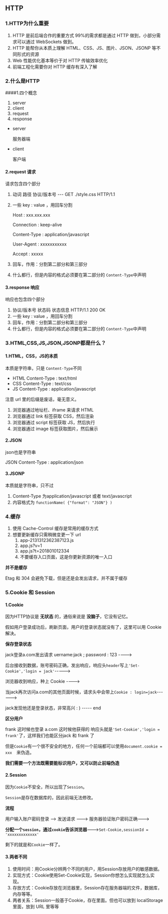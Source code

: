 ## HTTP

### 1.HTTP为什么重要

1. HTTP 是前后端合作的重要方式
   99%的需求都是通过 HTTP 做到，小部分需求可以通过 WebSockets 做到。
2. HTTP 能帮你从本质上理解 HTML、CSS、JS、图片、JSON、JSONP 等不同形式的资源
3. Web 性能优化基本等价于对 HTTP 传输效率优化
4. 前端工程化需要你对 HTTP 缓存有深入了解

### 2.什么是HTTP

####1.四个概念

1. server
2. client
3. request
4. response

- server

  服务器端

- client

  客户端

#### 2.request 请求

请求包含四个部分

1. 动词  路径  协议/版本号  --- GET ./style.css  HTTP/1.1

2. 一些 key : value ，用回车分割

   Host : xxx.xxx.xxx

   Connection : keep-alive

   Content-Type : application/javascript

   User-Agent : xxxxxxxxxxx

   Accept : xxxxx

3. 回车，作用：分割第二部分和第三部分

4. 什么都行，但是内容的格式必须要在第二部分的 `Content-Type`中声明

#### 3.response 响应

响应也包含四个部分

1. 协议/版本号 状态码 状态信息  HTTP/1.1 200 OK
2. 一些 key : value ，用回车分割
3. 回车，作用：分割第二部分和第三部分
4. 什么都行，但是内容的格式必须要在第二部分的 `Content-Type`中声明

### 3.HTML,CSS,JS,JSON,JSONP都是什么？

#### 1.HTML，CSS，JS的本质

本质是字符串，只是 `Content-Type`不同

- HTML  Content-Type : text/html
- CSS      Content-Type : text/css
- JS          Content-Type : application/javascript

注意 url 里的后缀是废话，毫无意义。

1. 浏览器通过地址栏、iframe 来请求 HTML
2. 浏览器通过 link 标签获取 CSS，然后渲染
3. 浏览器通过 script 标签获取 JS，然后执行
4. 浏览器通过 image 标签获取图片，然后展示

#### 2.JSON

json也是字符串

JSON Content-Type : application/json

#### 3.JSONP

本质就是字符串，只不过

1. Content-Type 为application/javascript 或者 text/javascript
2. 内容格式为 `functionName( {"format": "JSON"} )`



### 4.缓存

1. 使用 Cache-Control 缓存是常用的缓存方式
2. 想要更新缓存只需稍微变更一下 url
   1. app-2131312362387123.js
   2. app.js?v=1
   3. app.js?t=201801012334
   4. 不要缓存入口页面，这是你更新资源的唯一入口

**并不是缓存**

Etag 和 304 会避免下载，但是还是会发出请求，并不属于缓存



### 5.Cookie 和 Session

#### 1.Cookie

因为HTTP协议是 **无状态** 的，通俗来说是 **没脑子**，它没有记忆。

假如用户登录成功后，刷新页面，用户的登录状态就没有了，这里可以用 Cookie 解决。

**保存登录状态**

jack登录a.com发出请求 uername:jack ; password : 123 ---->  

后台接收到数据，账号密码正确，发出响应，响应头`header`写上`'Set-Cookie','login = jack'`----->

浏览器收到响应，种上 Cookie  ---->

当jack再次访问a.com的其他页面时候，请求头中会带上`Cookie : login=jack`------>

jack发现他还是登录状态，非常高兴 : ) ----- end

**区分用户**

frank 这时候也登录 a.com 这时候他获得的 响应头就是`'Set-Cookie','login = frank'`了，这样我们也能区分jack 和 frank 了

但是`Cookie`有一个很不安全的地方，任何一个前端都可以使用`document.cookie = xxx  `来伪造。



**我们需要一个方法既需要能标识用户，又可以防止前端伪造**

#### 2.Session

因为`Cookie`不安全，所以出现了`Session`。

`Session`是存在数据库的，因此前端无法修改。

**流程**

用户输入账户密码登录 ——>  发送请求 ———> 服务器验证账户密码正确———> 

**分配一个`session`，通过`cookie`告诉浏览器**———>`Set-Cookie,sessionId = 'xxxxxxxxxxxxx'`

剩下的就是和`Cookie`一样了。



#### 3.两者不同

1. 使用时间：用Cookie分辨两个不同的用户，用Session存放用户的敏感数据。
2. 实现方式：Cookie使用Set-Cookie实现，Session你想怎么实现就怎么实现。
3. 存放方式：Cookie存放在浏览器里，Session存在服务器端的文件，数据库，内存等等。
4. 两者关系：Session一般基于Cookie，存在里面。但也可以放到 localStorage 里面，放到 URL 里等等